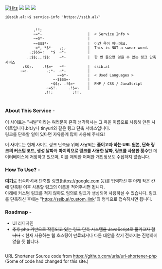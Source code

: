 [![Hits](https://hits.seeyoufarm.com/api/count/incr/badge.svg?url=https%3A%2F%2Fgithub.com%2FJinseoMyeon%2Fssib.al&count_bg=%2379C83D&title_bg=%23555555&icon=&icon_color=%23E7E7E7&title=hits&edge_flat=false)](https://hits.seeyoufarm.com) <img src="https://img.shields.io/badge/PHP-6C78AF?style=flat-square&logo=PHP&logoColor=white"/> <img src="https://img.shields.io/badge/CSS-1572B6?style=flat-square&logo=CSS3&logoColor=white"/> <img src="https://img.shields.io/badge/JavaScript-F7DF1E?style=flat-square&logo=JavaScript&logoColor=white"/>
```console
i@ssib.al:~$ service-info 'https://ssib.al/'


             ,!!;                  
             ~=*-                     |  < Service Info >
             ~=$*-                    |  
             ~=$$$*-                  |  이건 욕이 아니에요.
             -=*,-*$*-   ,;,          |  This is NOT a swear word.
           .;$$$=:   *$  ~*-          |  
          .;$$;.,!$$:    ~*-          |  한 번 들으면 잊을 수 없는 링크 단축 서비스
        :$$;.    .!$=~   ~*-          |  ssib.al
       ~=:.        .;*-  ~*-          |  
                        ~=$*-         |  < Used Languages >
                      ~-$$$$=-        |  
                     ~$$;. .!$=~      |  PHP / CSS / JavaScript
                   ~=$!.     .!$=~    | 
                  ,!!;         ;!!,  
                               
```
## 

### About This Service -
이 사이트는 "씨발"이라는 여러분이 흔히 생각하시는 그 욕을 이름으로 사용해 만든 사이트입니다.bit.ly나 tinyurl와 같은 링크 단축 서비스입니다.<br>링크를 단축할 일이 있다면 자유롭게 많이 사용해 주세요!

이 사이트는 현재 사이트 링크 단축을 위해 사용되는 **줄이고자 하는 URL 원본, 단축 링크의 커스텀 코드, 생성 날짜**와 **마지막으로 링크를 사용한 날짜, 링크를 사용한 횟수**만 데이터베이스에 저장하고 있으며, 이를 제외한 어떠한 개인정보도 수집하지 않습니다.

### How To Use? -
<a href="https://ssib.al">**여기**</a>로 접속하셔서 단축할 링크(https://google.com 등)를 입력하신 후 아래 작은 칸에 단축된 이후 사용할 링크의 이름을 적어주시면 됩니다.<br>아래에 커스텀 링크를 적지 않아도 임의로 링크가 생성되어 사용하실 수 있습니다. 링크를 단축하신 후에는 "<a href="ssib.al">https://ssib.al/custom_link</a>"의 형식으로 접속하시면 됩니다.

### Roadmap -
* UI 리디자인
* <del>추후 php 기반으로 작동되고 있는 링크 단축 시스템을 JavaScript로 옮기고자 합니다</del> < 현재 사용하는 웹 호스팅이 만료되거나 다른 대안을 찾기 전까지는 진행하지 않을 듯 합니다.

##
URL Shortener Source code from https://github.com/urls/url-shortener-php (Some of code had changed for this site.)
